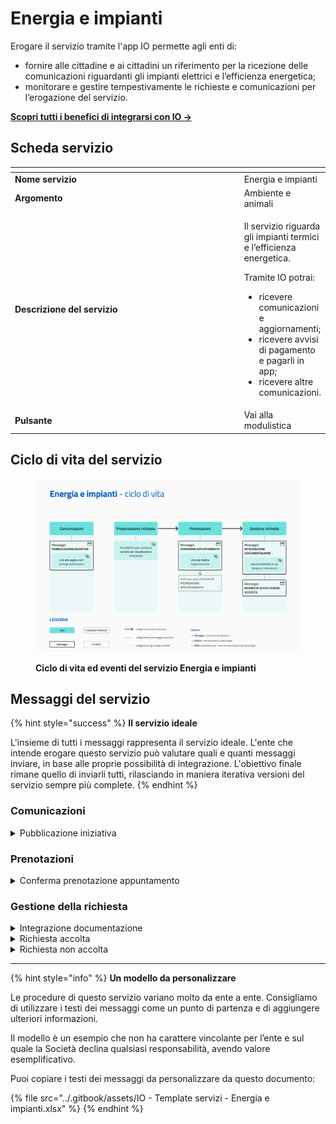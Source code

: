 # Energia e impianti

Erogare il servizio tramite l'app IO permette agli enti di:

* fornire alle cittadine e ai cittadini un riferimento per la ricezione delle comunicazioni riguardanti gli impianti elettrici e l’efficienza energetica;
* monitorare e gestire tempestivamente le richieste e comunicazioni per l’erogazione del servizio.

[**Scopri tutti i benefici di integrarsi con IO →** ](https://docs.pagopa.it/manuale-servizi/lapp-io/cose-io-e-qual-e-il-suo-obiettivo#perche-un-ente-dovrebbe-integrarsi-con-io)

## Scheda servizio <a href="#scheda-servizio" id="scheda-servizio"></a>

<table data-header-hidden><thead><tr><th width="373"></th><th></th></tr></thead><tbody><tr><td><strong>Nome servizio</strong></td><td>Energia e impianti</td></tr><tr><td><strong>Argomento</strong></td><td>Ambiente e animali</td></tr><tr><td><strong>Descrizione del servizio</strong></td><td><p>Il servizio riguarda gli impianti termici e l’efficienza energetica.</p><p></p><p>Tramite IO potrai:</p><ul><li>ricevere comunicazioni e aggiornamenti;</li><li>ricevere avvisi di pagamento e pagarli in app;</li><li>ricevere altre comunicazioni.</li></ul></td></tr><tr><td><strong>Pulsante</strong></td><td>Vai alla modulistica</td></tr></tbody></table>

## Ciclo di vita del servizio

<figure><img src="../.gitbook/assets/image (5) (1).png" alt=""><figcaption><p><strong>Ciclo di vita ed eventi del servizio Energia e impianti</strong></p></figcaption></figure>

## Messaggi del servizio

{% hint style="success" %}
**Il servizio ideale**

L'insieme di tutti i messaggi rappresenta il servizio ideale. L'ente che intende erogare questo servizio può valutare quali e quanti messaggi inviare, in base alle proprie possibilità di integrazione. L'obiettivo finale rimane quello di inviarli tutti, rilasciando in maniera iterativa versioni del servizio sempre più complete.
{% endhint %}

### Comunicazioni

<details>

<summary>Pubblicazione iniziativa</summary>

**🖋 Titolo del messaggio:** C'è una nuova iniziativa

🗒 **Testo del messaggio**:&#x20;

\[Inserire qui la descrizione dell'iniziativa, da compilare a cura e responsabilità dell'ente]

Per ulteriori informazioni, \[visita questo sito]\(URL).

**🪄 Pulsante:** n/a

***

**Destinatari**: I cittadini residenti nell’area di azione del servizio che hanno manifestato interesse verso il servizio.

**Quando inviarlo**: Quando è disponibile una nuova iniziativa.

**User story**: Come cittadino voglio ricevere aggiornamenti sulle nuove iniziative.

</details>

### Prenotazioni

<details>

<summary>Conferma prenotazione appuntamento</summary>

:sparkles:<mark style="color:blue;">**Messaggio Premium**</mark> — Se hai un contratto Premium, ti consigliamo di configurare questo messaggio con promemoria Premium: i destinatari verranno avvisati dell‘avvicinarsi dell'appuntamento tramite notifica push.

***

**🖋 Titolo del messaggio:** Il tuo appuntamento

🗒 **Testo del messaggio:**

Hai prenotato un appuntamento presso \<sportello>.

Il numero di prenotazione è \<nnnn>.

**Dove:** \<indirizzo>

**Quando:** il \<gg/mm/aaaa> alle \<hh:mm>

Per ulteriori informazioni, \[visita questo sito]\(URL).

**🪄 Pulsante:** Disdici appuntamento&#x20;

***

**Destinatari:** I cittadini che hanno prenotato un appuntamento presso lo sportello.

**Quando inviarlo:** Quando l’ente conferma l’appuntamento.

**User story:** Come cittadino voglio ricevere comunicazione quando l’appuntamento è confermato.

</details>

### Gestione della richiesta

<details>

<summary>Integrazione documentazione</summary>

**🖋 Titolo del messaggio:** Richiesta di integrazione

🗒 **Testo del messaggio:**

Per elaborare la tua richiesta di \<oggetto della richiesta> abbiamo bisogno di ricevere entro il \<gg/mm/aaaa> altri documenti.

Per ulteriori informazioni, \[visita questo sito]\(URL).

**🪄 Pulsante:** Aggiungi documenti&#x20;

***

**Destinatari:** I cittadini residenti nell’area di azione del servizio che hanno inviato una richiesta all’ente.

**Quando inviarlo:** Quando l’ente ha bisogno di ulteriori documenti per l’elaborazione della richiesta.&#x20;

**User story:** Come cittadino voglio ricevere aggiornamenti sullo stato di avanzamento della mia richiesta.

</details>

<details>

<summary>Richiesta accolta</summary>

**🖋 Titolo del messaggio:** La tua richiesta è stata accolta

🗒 **Testo del messaggio:**

La tua richiesta di \<oggetto della richiesta> è stata accolta.

Per ulteriori informazioni, \[visita questo sito]\(URL).

**🪄 Pulsante:** n/a

***

**Destinatari:** I cittadini residenti nell’area di azione del servizio che hanno inviato una richiesta all’ente.

**Quando inviarlo:** Quando l’ente accoglie la richiesta.

**User story:** Come cittadino voglio ricevere aggiornamenti sull'esito della mia richiesta.

</details>

<details>

<summary>Richiesta non accolta</summary>

**🖋 Titolo del messaggio:** La tua richiesta non è stata accolta

🗒 **Testo del messaggio:**

La tua richiesta di \<oggetto della richiesta> non è stata accolta.

Per ulteriori informazioni, \[visita questo sito]\(URL).

**🪄 Pulsante:** n/a

***

**Destinatari:** I cittadini residenti nell’area di azione del servizio che hanno inviato una richiesta all’ente.

**Quando inviarlo:** Quando l’ente rigetta la richiesta.

**User story:** Come cittadino voglio ricevere aggiornamenti sull'esito della mia richiesta.

</details>

***

{% hint style="info" %}
**Un modello da personalizzare**

Le procedure di questo servizio variano molto da ente a ente. Consigliamo di utilizzare i testi dei messaggi come un punto di partenza e di aggiungere ulteriori informazioni.&#x20;

Il modello è un esempio che non ha carattere vincolante per l’ente e sul quale la Società declina qualsiasi responsabilità, avendo valore esemplificativo.

Puoi copiare i testi dei messaggi da personalizzare da questo documento:

{% file src="../.gitbook/assets/IO - Template servizi - Energia e impianti.xlsx" %}
{% endhint %}
